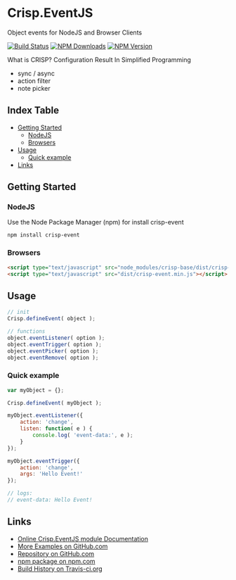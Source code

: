 # Crisp.EventJS
Object events for NodeJS and Browser Clients

[![Build Status](https://travis-ci.org/OpenCrisp/Crisp.EventJS.svg)](https://travis-ci.org/OpenCrisp/Crisp.EventJS)
[![NPM Downloads](https://img.shields.io/npm/dm/crisp-event.svg)](https://www.npmjs.com/package/crisp-event)
[![NPM Version](https://img.shields.io/npm/v/crisp-event.svg)](https://www.npmjs.com/package/crisp-event)

What is CRISP? Configuration Result In Simplified Programming

  * sync / async
  * action filter
  * note picker

## Index Table

  * [Getting Started](#getting-started)
    * [NodeJS](#nodejs)
    * [Browsers](#browsers)
  * [Usage](#usage)
    * [Quick example](#quick-example)
  * [Links](#links)

## Getting Started

### NodeJS
Use the Node Package Manager (npm) for install crisp-event

    npm install crisp-event

### Browsers
```html
<script type="text/javascript" src="node_modules/crisp-base/dist/crisp-base.min.js"></script>
<script type="text/javascript" src="dist/crisp-event.min.js"></script>
```

## Usage
```javascript
// init
Crisp.defineEvent( object );

// functions
object.eventListener( option );
object.eventTrigger( option );
object.eventPicker( option );
object.eventRemove( option );
```

### Quick example
```javascript
var myObject = {};

Crisp.defineEvent( myObject );

myObject.eventListener({
	action: 'change',
	listen: function( e ) {
		console.log( 'event-data:', e );
	}
});

myObject.eventTrigger({
	action: 'change',
	args: 'Hello Event!'
});

// logs:
// event-data: Hello Event!
```


## Links
 * [Online Crisp.EventJS module Documentation](http://opencrisp.wca.at/docs/module-EventJS.html)
 * [More Examples on GitHub.com](https://github.com/OpenCrisp/Crisp.EventJS/tree/master/test)
 * [Repository on GitHub.com](https://github.com/OpenCrisp/Crisp.EventJS)
 * [npm package on npm.com](https://www.npmjs.com/package/crisp-event)
 * [Build History on Travis-ci.org](https://travis-ci.org/OpenCrisp/Crisp.EventJS)
